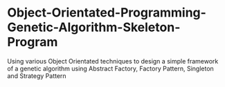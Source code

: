 # Object-Orientated-Programming-Genetic-Algorithm-Skeleton-Program
Using various Object Orientated techniques to design a simple framework of a genetic algorithm using Abstract Factory, Factory Pattern, Singleton and Strategy Pattern
